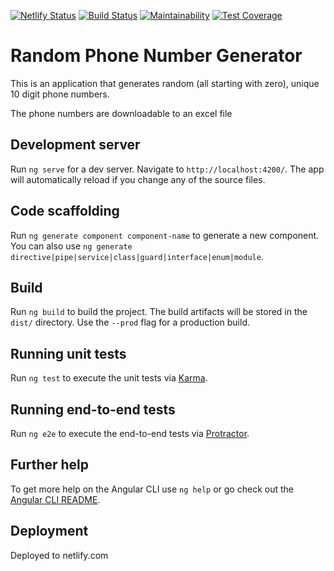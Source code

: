 [![Netlify Status](https://api.netlify.com/api/v1/badges/1a2b542f-cd51-4da1-b7e8-2c0935b2e395/deploy-status)](https://app.netlify.com/sites/random-phonenumbers/deploys) [![Build Status](https://travis-ci.com/PAbishai/random-phone-number-generator.svg?branch=master)](https://travis-ci.com/PAbishai/random-phone-number-generator) [![Maintainability](https://api.codeclimate.com/v1/badges/73dbcb709836eda28f8b/maintainability)](https://codeclimate.com/github/PAbishai/random-phone-number-generator/maintainability) [![Test Coverage](https://api.codeclimate.com/v1/badges/73dbcb709836eda28f8b/test_coverage)](https://codeclimate.com/github/PAbishai/random-phone-number-generator/test_coverage)

# Random Phone Number Generator
This is an application that generates random (all starting with zero), unique 10 digit phone numbers.

The phone numbers are downloadable to an excel file


## Development server

Run `ng serve` for a dev server. Navigate to `http://localhost:4200/`. The app will automatically reload if you change any of the source files.

## Code scaffolding

Run `ng generate component component-name` to generate a new component. You can also use `ng generate directive|pipe|service|class|guard|interface|enum|module`.

## Build

Run `ng build` to build the project. The build artifacts will be stored in the `dist/` directory. Use the `--prod` flag for a production build.

## Running unit tests

Run `ng test` to execute the unit tests via [Karma](https://karma-runner.github.io).

## Running end-to-end tests

Run `ng e2e` to execute the end-to-end tests via [Protractor](http://www.protractortest.org/).

## Further help

To get more help on the Angular CLI use `ng help` or go check out the [Angular CLI README](https://github.com/angular/angular-cli/blob/master/README.md).

## Deployment
Deployed to netlify.com

